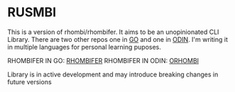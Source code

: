 # RUSMBI

This is a version of rhombi/rhombifer. It aims to be an unopinionated CLI Library. There are two other repos one in [GO](https://go.dev/) and one in [ODIN](https://odin-lang.org/). I'm writing it in multiple languages for personal learning puposes.

RHOMBIFER IN GO: [RHOMBIFER](https://github.com/racg0092/rhombifer)
RHOMBIFER IN ODIN: [ORHOMBI](https://github.com/chapgx/orhombi)

Library is in active development and may introduce breaking changes in future versions
